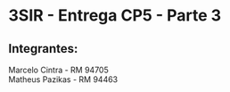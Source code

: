 # 3SIR - Entrega CP5 - Parte 3
## Integrantes:
Marcelo Cintra - RM 94705 <br/>
Matheus Pazikas - RM 94463
